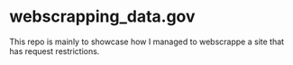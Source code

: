 # webscrapping_data.gov
This repo is mainly to showcase how I managed to webscrappe a site that has request restrictions. 
